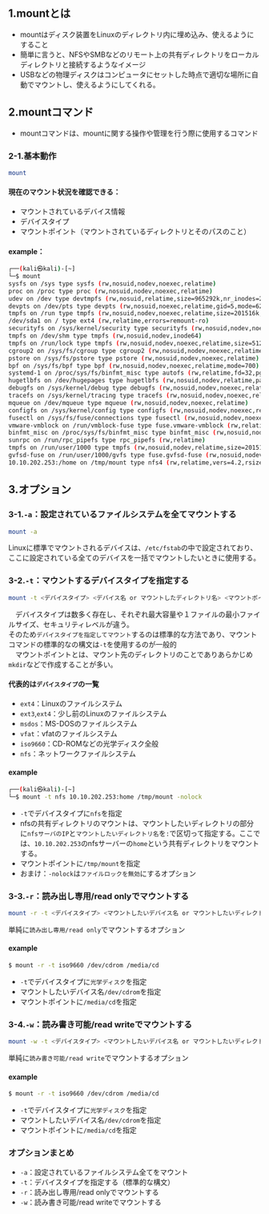 ## 1.mountとは
- mountはディスク装置をLinuxのディレクトリ内に埋め込み、使えるようにすること
- 簡単に言うと、NFSやSMBなどのリモート上の共有ディレクトリをローカルディレクトリと接続するようなイメージ
- USBなどの物理ディスクはコンピュータにセットした時点で適切な場所に自動でマウントし、使えるようにしてくれる。
  
## 2.mountコマンド
- mountコマンドは、mountに関する操作や管理を行う際に使用するコマンド
  
### 2-1.基本動作
```bash
mount
```
#### 現在のマウント状況を確認できる：  
- マウントされているデバイス情報
- デバイスタイプ
- マウントポイント（マウントされているディレクトリとそのパスのこと）
  
#### example：
```bash
┌──(kali㉿kali)-[~]
└─$ mount                                                          
sysfs on /sys type sysfs (rw,nosuid,nodev,noexec,relatime)
proc on /proc type proc (rw,nosuid,nodev,noexec,relatime)
udev on /dev type devtmpfs (rw,nosuid,relatime,size=965292k,nr_inodes=241323,mode=755,inode64)
devpts on /dev/pts type devpts (rw,nosuid,noexec,relatime,gid=5,mode=620,ptmxmode=000)
tmpfs on /run type tmpfs (rw,nosuid,nodev,noexec,relatime,size=201516k,mode=755,inode64)
/dev/sda1 on / type ext4 (rw,relatime,errors=remount-ro)
securityfs on /sys/kernel/security type securityfs (rw,nosuid,nodev,noexec,relatime)
tmpfs on /dev/shm type tmpfs (rw,nosuid,nodev,inode64)
tmpfs on /run/lock type tmpfs (rw,nosuid,nodev,noexec,relatime,size=5120k,inode64)
cgroup2 on /sys/fs/cgroup type cgroup2 (rw,nosuid,nodev,noexec,relatime,nsdelegate,memory_recursiveprot)
pstore on /sys/fs/pstore type pstore (rw,nosuid,nodev,noexec,relatime)
bpf on /sys/fs/bpf type bpf (rw,nosuid,nodev,noexec,relatime,mode=700)
systemd-1 on /proc/sys/fs/binfmt_misc type autofs (rw,relatime,fd=32,pgrp=1,timeout=0,minproto=5,maxproto=5,direct,pipe_ino=1640)
hugetlbfs on /dev/hugepages type hugetlbfs (rw,nosuid,nodev,relatime,pagesize=2M)
debugfs on /sys/kernel/debug type debugfs (rw,nosuid,nodev,noexec,relatime)
tracefs on /sys/kernel/tracing type tracefs (rw,nosuid,nodev,noexec,relatime)
mqueue on /dev/mqueue type mqueue (rw,nosuid,nodev,noexec,relatime)
configfs on /sys/kernel/config type configfs (rw,nosuid,nodev,noexec,relatime)
fusectl on /sys/fs/fuse/connections type fusectl (rw,nosuid,nodev,noexec,relatime)
vmware-vmblock on /run/vmblock-fuse type fuse.vmware-vmblock (rw,relatime,user_id=0,group_id=0,default_permissions,allow_other)
binfmt_misc on /proc/sys/fs/binfmt_misc type binfmt_misc (rw,nosuid,nodev,noexec,relatime)
sunrpc on /run/rpc_pipefs type rpc_pipefs (rw,relatime)
tmpfs on /run/user/1000 type tmpfs (rw,nosuid,nodev,relatime,size=201512k,nr_inodes=50378,mode=700,uid=1000,gid=1000,inode64)
gvfsd-fuse on /run/user/1000/gvfs type fuse.gvfsd-fuse (rw,nosuid,nodev,relatime,user_id=1000,group_id=1000)
10.10.202.253:/home on /tmp/mount type nfs4 (rw,relatime,vers=4.2,rsize=131072,wsize=131072,namlen=255,hard,proto=tcp,timeo=600,retrans=2,sec=sys,clientaddr=10.9.0.5,local_lock=none,addr=10.10.202.253)
```
  
## 3.オプション
### 3-1.`-a`：設定されているファイルシステムを全てマウントする
```bash
mount -a
```
Linuxに標準でマウントされるデバイスは、`/etc/fstab`の中で設定されており、ここに設定されている全てのデバイスを一括でマウントしたいときに使用する。  

  
### 3-2.`-t`：マウントするデバイスタイプを指定する
```bash
mount -t <デバイスタイプ> <デバイス名 or マウントしたディレクトリ名> <マウントポイント>
```
　デバイスタイプは数多く存在し、それぞれ最大容量や１ファイルの最小ファイルサイズ、セキュリティレベルが違う。  
そのため`デバイスタイプを指定してマウント`するのは標準的な方法であり、マウントコマンドの標準的なの構文は`-t`を使用するのが一般的  
　マウントポイントとは、マウント先のディレクトリのことでありあらかじめ`mkdir`などで作成することが多い。
  
#### 代表的は`デバイスタイプ`の一覧
- `ext4`：Linuxのファイルシステム
- `ext3`,`ext4`：少し前のLinuxのファイルシステム
- `msdos`：MS-DOSのファイルシステム
- `vfat`：vfatのファイルシステム
- `iso9660`：CD-ROMなどの光学ディスク全般
- `nfs`：ネットワークファイルシステム  
  
#### example
```bash
┌──(kali㉿kali)-[~]
└─$ mount -t nfs 10.10.202.253:home /tmp/mount -nolock
```
- `-t`でデバイスタイプに`nfs`を指定
- nfsの共有ディレクトリのマウントは、マウントしたいディレクトリの部分に`nfsサーバのIP`と`マウントしたいディレクトリ名`を`:`で区切って指定する。ここでは、`10.10.202.253`のnfsサーバーの`home`という共有ディレクトリをマウントする。
- マウントポイントに`/tmp/mount`を指定
- おまけ：`-nolock`は`ファイルロックを無効`にするオプション
  
### 3-3.`-r`：読み出し専用/read onlyでマウントする
```bash
mount -r -t <デバイスタイプ> <マウントしたいデバイス名 or マウントしたいディレクトリ名> <マウントポイント>
```
単純に`読み出し専用/read only`でマウントするオプション  
   
#### example
```bash
$ mount -r -t iso9660 /dev/cdrom /media/cd
```
- `-t`でデバイスタイプに`光学ディスク`を指定
- マウントしたいデバイス名`/dev/cdrom`を指定
- マウントポイントに`/media/cd`を指定  
  
### 3-4.`-w`：読み書き可能/read writeでマウントする
```bash
mount -w -t <デバイスタイプ> <マウントしたいデバイス名 or マウントしたいディレクトリ名> <マウントポイント>
```
単純に`読み書き可能/read write`でマウントするオプション  
   
#### example
```bash
$ mount -r -t iso9660 /dev/cdrom /media/cd
```
- `-t`でデバイスタイプに`光学ディスク`を指定
- マウントしたいデバイス名`/dev/cdrom`を指定
- マウントポイントに`/media/cd`を指定  
  
### オプションまとめ
- `-a`：設定されているファイルシステム全てをマウント
- `-t`：デバイスタイプを指定する（標準的な構文）
- `-r`：読み出し専用/read onlyでマウントする
- `-w`：読み書き可能/read writeでマウントする  
  
  